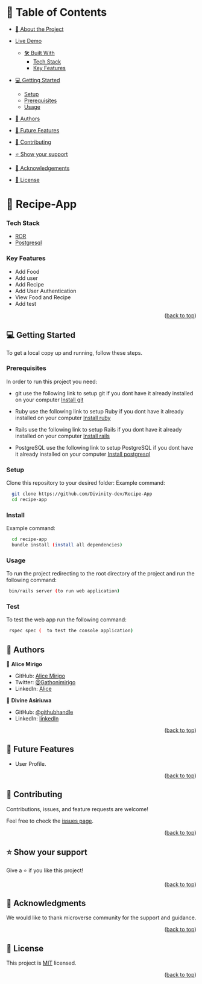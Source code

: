 <a name="readme-top"></a>

# 📗 Table of Contents

- [📖 About the Project](#about-project)
- [Live Demo](#live-demo)
  - [🛠 Built With](#built-with)
    - [Tech Stack](#tech-stack)
    - [Key Features](#key-features)
- [💻 Getting Started](#getting-started)
  - [Setup](#setup)
  - [Prerequisites](#prerequisites)
  - [Usage](#usage)
- [👥 Authors](#authors)
- [🔭 Future Features](#future-features)
- [🤝 Contributing](#contributing)
- [⭐️ Show your support](#support)
- [🙏 Acknowledgements](#acknowledgements)

- [📝 License](#license)

# 📰 Recipe-App <a name="about-project"></a>

### Tech Stack <a name="tech-stack"></a>

- <a href="https://www.ruby-lang.org/es/">ROR</a>
- <a href="https://www.postgresql.org/">Postgresql</a>

### Key Features <a name="key-features"></a>

- Add Food
- Add user
- Add Recipe
- Add User Authentication
- View Food and Recipe
- Add test


<p align="right">(<a href="#readme-top">back to top</a>)</p>

## 💻 Getting Started <a name="getting-started"></a>

To get a local copy up and running, follow these steps.

### Prerequisites

In order to run this project you need:

- git use the following link to setup git if you dont have it already installed on your computer
[Install git](https://git-scm.com/book/en/v2/Getting-Started-Installing-Git)

- Ruby use the following link to setup Ruby if you dont have it already installed on your computer
[Install ruby](https://guides.rubyonrails.org/getting_started.html#creating-a-new-rails-project-installing-rails)

- Rails use the following link to setup Rails if you dont have it already installed on your computer
[Install rails](https://guides.rubyonrails.org/getting_started.html#creating-a-new-rails-project-installing-rails)
- PostgreSQL use the following link to setup PostgreSQL if you dont have it already installed on your computer
[Install postgresql](https://www.tutorialspoint.com/postgresql/postgresql_environment.htm)
### Setup

Clone this repository to your desired folder:
Example command:

```sh
  git clone https://github.com/Divinity-dev/Recipe-App
  cd recipe-app

```

### Install

Example command:

```sh
  cd recipe-app
  bundle install (install all dependencies)

```

### Usage

To run the project redirecting to the root directory of the project and run the following command:

```sh
 bin/rails server (to run web application)

```

### Test

To test the web app run the following command:

```sh
 rspec spec (  to test the console application)

```

## 👥 Authors <a name="authors"></a>

👤 **Alice Mirigo**

- GitHub: [Alice Mirigo](https://github.com/alicemirigo92)
- Twitter: [@Gathonimirigo](https://twitter.com/GathoniMirigo)
- LinkedIn: [Alice](www.linkedin.com/in/alice-mirigo)

👤 **Divine Asiriuwa**

- GitHub: [@githubhandle](https://github.com/Divinity-dev)
- LinkedIn: [linkedIn](https://www.linkedin.com/in/divinity20/)



<p align="right">(<a href="#readme-top">back to top</a>)</p>

## 🔭 Future Features <a name="future-features"></a>

- User Profile.

<p align="right">(<a href="#readme-top">back to top</a>)</p>

## 🤝 Contributing <a name="contributing"></a>

Contributions, issues, and feature requests are welcome!

Feel free to check the [issues page](https://github.com/Divinity-dev/Recipe-App/issues).

<p align="right">(<a href="#readme-top">back to top</a>)</p>

## ⭐️ Show your support <a name="support"></a>

Give a ⭐️ if you like this project!

<p align="right">(<a href="#readme-top">back to top</a>)</p>

## 🙏 Acknowledgments <a name="acknowledgements"></a>

We would like to thank microverse community for the support and guidance.

<p align="right">(<a href="#readme-top">back to top</a>)</p>

## 📝 License <a name="license"></a>

This project is [MIT](./LICENSE) licensed.

<p align="right">(<a href="#readme-top">back to top</a>)</p>